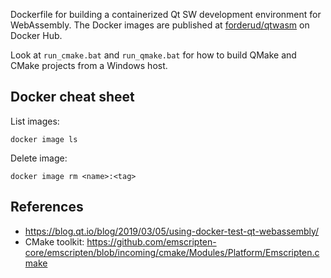 Dockerfile for building a containerized Qt SW development environment for WebAssembly. The Docker images are published at [forderud/qtwasm](https://hub.docker.com/repository/docker/forderud/qtwasm) on Docker Hub.

Look at `run_cmake.bat` and `run_qmake.bat` for how to build QMake and CMake projects from a Windows host.

## Docker cheat sheet
List images:
```
docker image ls
```
Delete image:
```
docker image rm <name>:<tag>
```

## References
* https://blog.qt.io/blog/2019/03/05/using-docker-test-qt-webassembly/
* CMake toolkit: https://github.com/emscripten-core/emscripten/blob/incoming/cmake/Modules/Platform/Emscripten.cmake

